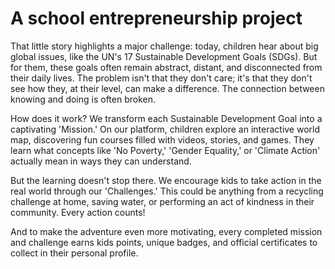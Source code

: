 # A school entrepreneurship project
That little story highlights a major challenge: today, children hear about big global issues, like the UN's 17 Sustainable Development Goals (SDGs). But for them, these goals often remain abstract, distant, and disconnected from their daily lives. The problem isn't that they don't care; it's that they don't see how they, at their level, can make a difference. The connection between knowing and doing is often broken.

How does it work? We transform each Sustainable Development Goal into a captivating 'Mission.' On our platform, children explore an interactive world map, discovering fun courses filled with videos, stories, and games. They learn what concepts like 'No Poverty,' 'Gender Equality,' or 'Climate Action' actually mean in ways they can understand.

But the learning doesn't stop there. We encourage kids to take action in the real world through our 'Challenges.' This could be anything from a recycling challenge at home, saving water, or performing an act of kindness in their community. Every action counts!

And to make the adventure even more motivating, every completed mission and challenge earns kids points, unique badges, and official certificates to collect in their personal profile.
